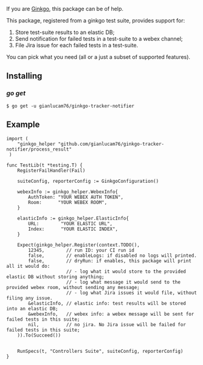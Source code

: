 If you are [Ginkgo](https://onsi.github.io/ginkgo), this package can be of help.

This package, registered from a ginkgo test suite, provides support for:
1. Store test-suite results to an elastic DB;
2. Send notification for failed tests in a test-suite to a webex channel;
3. File Jira issue for each failed tests in a test-suite.

You can pick what you need (all or a just a subset of supported features).

## Installing

### *go get*

    $ go get -u gianlucam76/ginkgo-tracker-notifier

## Example

```
import (
 	"ginkgo_helper "github.com/gianlucam76/ginkgo-tracker-notifier/process_result"
 )
```

```
func TestLib(t *testing.T) {
	RegisterFailHandler(Fail)

	suiteConfig, reporterConfig := GinkgoConfiguration()

 	webexInfo := ginkgo_helper.WebexInfo{
		AuthToken: "YOUR WEBEX AUTH TOKEN",
		Room:      "YOUR WEBEX ROOM",
	}
  
 	elasticInfo := ginkgo_helper.ElasticInfo{
		URL:        "YOUR ELASTIC URL",
		Index:      "YOUR ELASTIC INDEX",
	}
  
	Expect(ginkgo_helper.Register(context.TODO(),
		12345,        // run ID: your CI run id
		false,        // enableLogs: if disabled no logs will printed.
		false,        // dryRun: if enables, this package will print all it would do:
		              // - log what it would store to the provided elastic DB without storing anything;
  		              // - log what message it would send to the provided webex room, without sending any message;
 		              // - log what Jira issues it would file, without filing any issue.
		&elasticInfo, // elastic info: test results will be stored into an elastic DB;
		&webexInfo,   // webex info: a webex message will be sent for failed tests in this suite;
		nil,          // no jira. No Jira issue will be failed for failed tests in this suite;
	)).To(Succeed())


	RunSpecs(t, "Controllers Suite", suiteConfig, reporterConfig)
}
```
